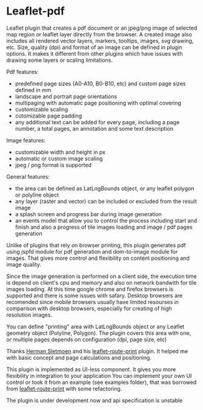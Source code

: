# Leaflet-pdf

Leaflet plugin that creates a pdf document or an jpeg/png image of selected map region or leaflet layer directly from the browser. 
A created image also includes all rendered vector layers, markers, tooltips, images, svg drawing, etc. Size, quality (dpi) and format of an image can be defined in plugin options. It makes it different from other plugins which have issues with drawing some layers or scaling limitations.

Pdf features: 
- predefined page sizes (A0-A10, B0-B10, etc) and custom page sizes defined in mm
- landscape and portrait page orientations
- multipaging with automatic page positioning with optimal covering 
- customizable scaling
- cutomizable page padding
- any additional text can be added for every page, including a page number, a total pages, an annotation and some text description

Image features:
- customizable width and height in px
- automatic or custom image scaling
- jpeg / png format is supported

General features:
- the area can be defined as LatLngBounds object, or any leaflet polygon or polyline object
- any layer (raster and vector) can be included or excluded from the result image
- a splash screen and progress bar during image generation
- an events model that allow you to control the process including start and finish and also a progress of tile images loading and image / pdf pages generation

Unlike of plugins that rely on browser printing, this plugin generates pdf using jspfd module for pdf generation and dom-to-image module for images. That gives more control and flexibility on content positioning and image quality. 

Since the image generation is performed on a client side, the execution time is depend on client's cpu and memory and also on network bandwith for tile images loading. At this time google chrome and firefox browsers is supported and there is some issues with safary. Desktop browsers are recomended since mobile browsers usually have limited resourses in comparison with desktop browsers, especially for creating of high resolution images.

You can define "printing" area with LatLngBounds object or any Leaflet geometry object (Polyline, Polygon). 
The plugin covers this area with one, or multiple pages depends on configuration (dpi, page size, etc)

Thanks [Herman Sletmoen](https://github.com/hersle) and his [leaflet-route-print](https://hersle.github.io/leaflet-route-print/) plugin.
It helped me with basic concept and page calculations and positioning.

This plugin is implemented as UI-less component.
It gives you more flexibility in integration to your application 
You can implement your own UI control or took it from an example (see examples folder), 
that was borrowed from [leaflet-route-print](https://hersle.github.io/leaflet-route-print/) with some refactoring. 
 
The plugin is under development now and api specification is unstable

 
